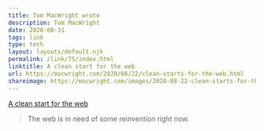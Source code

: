 ```yaml
---
title: Tom MacWright wrote
description: Tom MacWright
date: 2020-08-31
tags: link
type: tech
layout: layouts/default.njk
permalink: /link/75/index.html
linktitle: A clean start for the web
url: https://macwright.com/2020/08/22/clean-starts-for-the-web.html
shareimage: https://macwright.com/images/2020-08-22-clean-starts-for-the-web-decline.jpg
---
```


[A clean start for the web](https://macwright.com/2020/08/22/clean-starts-for-the-web.html)

> The web is in need of some reinvention right now.
